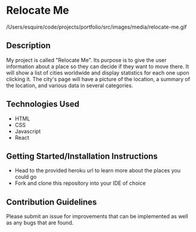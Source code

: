 # Relocate Me

/Users/esquire/code/projects/portfolio/src/images/media/relocate-me.gif

## Description
My project is called "Relocate Me". Its purpose is to give the user information about a place so they can decide if they want to move there. It will show a list of cities worldwide and display statistics for each one upon clicking it. The city's page will have a picture of the location, a summary of the location, and various data in several categories.

## Technologies Used
- HTML
- CSS
- Javascript
- React

## Getting Started/Installation Instructions
- Head to the provided heroku url to learn more about the places you could go
- Fork and clone this repository into your IDE of choice


## Contribution Guidelines
Please submit an issue for improvements that can be implemented as well as any bugs that are found.
